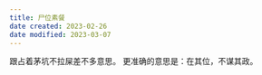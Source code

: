 ```yaml
---
title: 尸位素餐
date created: 2023-02-26
date modified: 2023-03-07
---
```


跟占着茅坑不拉屎差不多意思。
更准确的意思是：在其位，不谋其政。
